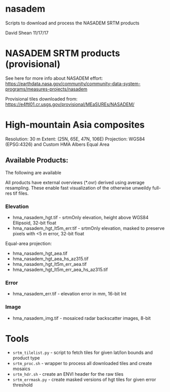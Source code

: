 # nasadem
Scripts to download and process the NASADEM SRTM products

David Shean
11/17/17

# NASADEM SRTM products (provisional)

See here for more info about NASADEM effort: https://earthdata.nasa.gov/community/community-data-system-programs/measures-projects/nasadem

Provisional tiles downloaded from: https://e4ftl01.cr.usgs.gov/provisional/MEaSUREs/NASADEM/

# High-mountain Asia composites

Resolution: 30 m
Extent: (25N, 65E, 47N, 106E)
Projection: WGS84 (EPSG:4326) and Custom HMA Albers Equal Area

## Available Products:

The following are available 

All products have external overviews (*.ovr) derived using average resampling.  These enable fast visualization of the otherwise unweildy full-res tif files.

### Elevation
- hma_nasadem_hgt.tif - srtmOnly elevation, height above WGS84 Ellipsoid, 32-bit float
- hma_nasadem_hgt_lt5m_err.tif - srtmOnly elevation, masked to preserve pixels with <5 m error, 32-bit float

Equal-area projection:
- hma_nasadem_hgt_aea.tif
- hma_nasadem_hgt_aea_hs_az315.tif
- hma_nasadem_hgt_lt5m_err_aea.tif
- hma_nasadem_hgt_lt5m_err_aea_hs_az315.tif

### Error
- hma_nasadem_err.tif - elevation error in mm, 16-bit Int

### Image
- hma_nasadem_img.tif - mosaiced radar backscatter images, 8-bit


# Tools

- `srtm_tilelist.py` - script to fetch tiles for given lat/lon bounds and product type
- `srtm_proc.sh` - wrapper to process all downloaded tiles and create mosaics
- `srtm_hdr.sh` - create an ENVI header for the raw tiles
- `srtm_errmask.py` - create masked versions of hgt tiles for given error threshold
